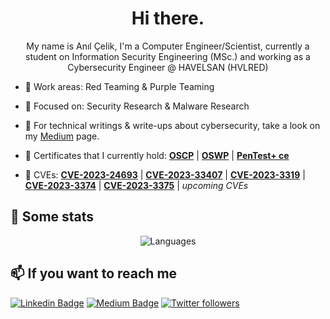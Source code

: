 <h1 align="center">Hi there.</h1>

<p align="center">My name is Anıl Çelik, I'm a Computer Engineer/Scientist, currently a student on Information Security Engineering (MSc.) and working as a Cybersecurity Engineer @ HAVELSAN (HVLRED)</p>

- 🔭 Work areas: Red Teaming & Purple Teaming

- 🎯 Focused on: Security Research & Malware Research

- 📝 For technical writings & write-ups about cybersecurity, take a look on my [Medium](http://anil.gigalav.uk) page.

- 📜 Certificates that I currently hold: **[OSCP](https://www.credential.net/3e3797bc-3f9e-44a1-9ed5-ff9d7a23cbeb)** | **[OSWP](https://www.credential.net/0cbef274-985e-42d8-ae50-c7fc3bb5d4c0#gs.71n5bt)** | **[PenTest+ ce](https://www.credly.com/badges/4d152b92-dc62-4e23-a932-9c6b618a1012)**
- 🎩 CVEs: **[CVE-2023-24693](https://cve.mitre.org/cgi-bin/cvename.cgi?name=CVE-2023-24693)** | **[CVE-2023-33407](https://cve.mitre.org/cgi-bin/cvename.cgi?name=CVE-2023-33407)** | **[CVE-2023-3319](https://cve.mitre.org/cgi-bin/cvename.cgi?name=CVE-2023-3319)** | **[CVE-2023-3374](https://cve.mitre.org/cgi-bin/cvename.cgi?name=CVE-2023-3374)** | **[CVE-2023-3375](https://cve.mitre.org/cgi-bin/cvename.cgi?name=CVE-2023-3375)** | *upcoming CVEs*

## 📌 Some stats

<p align="center">
  <img  src="https://github-readme-stats.vercel.app/api/top-langs/?username=ccelikanil&layout=compact&hide=html,css" alt="Languages" />
</p>

## 📫 If you want to reach me

[![Linkedin Badge](https://img.shields.io/badge/Anıl%20Celik-Connect%20on%20linkedin-black?style=for-the-badge&logo=linkedin)](https://www.linkedin.com/in/anilcelik97/) 
[![Medium Badge](https://img.shields.io/badge/Anıl%20Celik-follow%20on%20medium-black?style=for-the-badge&logo=medium)](https://anilcelik.medium.com)
[![Twitter followers](https://img.shields.io/badge/Anıl%20Celik-follow%20on%20twitter-black?style=for-the-badge&logo=twitter)](https://twitter.com/ccelikanil)
